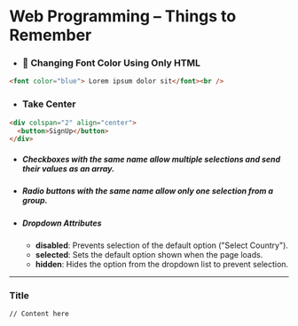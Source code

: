 # Web Programming – Things to Remember


- ### 🎨 Changing Font Color Using Only HTML

```html
<font color="blue"> Lorem ipsum dolor sit</font><br />
```



- ### Take Center

```html
<div colspan="2" align="center">
  <button>SignUp</button>
</div>
```



- #####  Checkboxes with the same name allow multiple selections and send their values as an array.
- #####  Radio buttons with the same name allow only one selection from a group.
- #####  Dropdown Attributes
    - **disabled**: Prevents selection of the default option ("Select Country").
    - **selected**: Sets the default option shown when the page loads.
    - **hidden**: Hides the option from the dropdown list to prevent selection.













---

### Title

```html
// Content here
```
